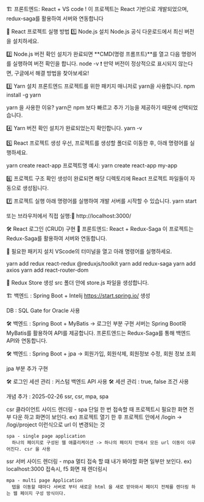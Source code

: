 🏗️ 프론트엔드: React + VS code !
이 프로젝트는 React 기반으로 개발되었으며, redux-saga를 활용하여 서버와 연동합니다

📌 React 프로젝트 실행 방법
1️⃣ Node.js 설치
Node.js 공식 다운로드에서 최신 버전을 설치하세요.

2️⃣ Node.js 버전 확인
설치가 완료되면 **CMD(명령 프롬프트)**를 열고 다음 명령어를 실행하여 버전 확인을 합니다.
node -v
❗ 만약 버전이 정상적으로 표시되지 않는다면, 구글에서 해결 방법을 찾아보세요!

3️⃣ Yarn 설치
프론트엔드 프로젝트를 위한 패키지 매니저로 yarn을 사용합니다.
npm install -g yarn

  yarn 을 사용한 이유? 
   yarn은 npm 보다 빠르고 추가 기능을 제공하기 때문에 선택되었습니다.
 
4️⃣ Yarn 버전 확인
설치가 완료되었는지 확인합니다.
yarn -v

5️⃣ React 프로젝트 생성
우선, 프로젝트를 생성할 폴더로 이동한 후, 아래 명령어를 실행하세요.

yarn create react-app 프로젝트명
예시: yarn create react-app my-app

6️⃣ 프로젝트 구조 확인
생성이 완료되면 해당 디렉토리에 React 프로젝트 파일들이 자동으로 생성됩니다.

7️⃣ 프로젝트 실행
아래 명령어를 실행하여 개발 서버를 시작할 수 있습니다.
yarn start

또는 브라우저에서 직접 실행:🔗 http://localhost:3000/

🛠️ React 로그인 (CRUD) 구현
🎯 프론트엔드: React + Redux-Saga
이 프로젝트는 Redux-Saga를 활용하여 서버와 연동합니다.

📌 필요한 패키지 설치
VScode의 터미널을 열고 아래 명령어를 실행하세요.

yarn add redux react-redux @reduxjs/toolkit
yarn add redux-saga
yarn add axios
yarn add react-router-dom

📌 Redux Store 생성
src 폴더 안에 store.js 파일을 생성합니다.

🏗️ 백엔드 : Spring Boot + Intelij
https://start.spring.io/ 생성

DB : SQL Gate for Oracle 사용

🛠️ 백엔드 : Spring Boot + MyBatis -> 로그인 부분 구현
서버는 Spring Boot와 MyBatis를 활용하여 API를 제공합니다.
프론트엔드는 Redux-Saga를 통해 백엔드 API와 연동합니다.

🛠️ 백엔드 : Spring Boot + jpa -> 회원가입, 회원삭제, 회원정보 수정, 회원 정보 조회

jpa 부분 추가 구현

🛠️ 로그인 세션 관리 : 커스텀 백엔드 API 사용 
🛠️ 세션 관리 : true, false 조건 사용

개념 추가 : 2025-02-26 
  ssr, csr, mpa, spa 

  csr 클라이언트 사이드 렌더링 - spa 단일 
    한 번 접속할 때 프로젝트시 필요한 화면 전부 다운 하고 화면이 보인다.
    ex) 프로젝트 열기 한 후 프로젝트 안에서 /login -> /logi/project 이런식으로 url 이 변경되는 것 
    
    spa - single page application 
      하나의 페이지로 구성된 웹 애플리케이션 -> 하나의 페이지 안에서 모든 url 이동이 이루어진다. csr 을 사용
    
  ssr 서버 사이드 렌더링 - mpa 멀티
    접속 할 떄 내가 봐야할 화면 일부만 보인다.
    ex) localhost:3000 접속시, f5 화면 재 렌더링시

    mpa - multi page Application
      탭을 이동할 때마다 서버로 부터 새로운 html 을 새로 받아와서 페이지 전체를 렌더링 하는 웹 페이지 구성 방식이다.

